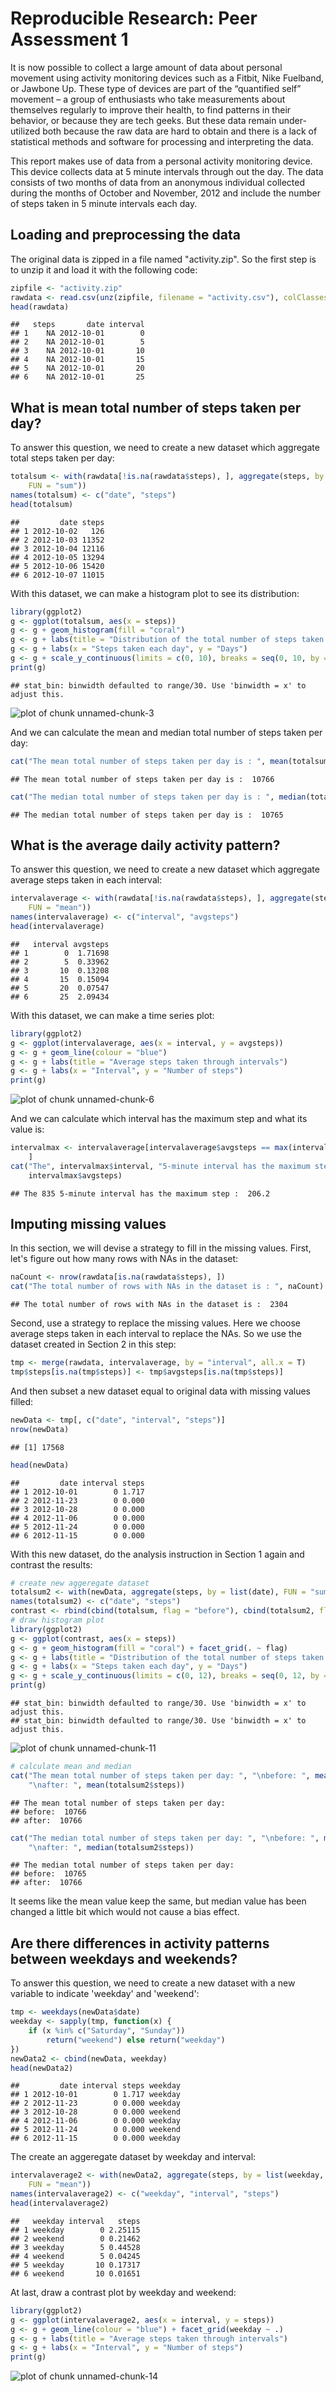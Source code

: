 # Reproducible Research: Peer Assessment 1

It is now possible to collect a large amount of data about personal movement 
using activity monitoring devices such as a Fitbit, Nike Fuelband, or Jawbone 
Up. These type of devices are part of the “quantified self” movement – a group 
of enthusiasts who take measurements about themselves regularly to improve their 
health, to find patterns in their behavior, or because they are tech geeks. But 
these data remain under-utilized both because the raw data are hard to obtain 
and there is a lack of statistical methods and software for processing and 
interpreting the data.

This report makes use of data from a personal activity monitoring device. This 
device collects data at 5 minute intervals through out the day. The data 
consists of two months of data from an anonymous individual collected during the 
months of October and November, 2012 and include the number of steps taken in 5 
minute intervals each day.



## Loading and preprocessing the data
The original data is zipped in a file named "activity.zip". So the first step
is to unzip it and load it with the following code:

```r
zipfile <- "activity.zip"
rawdata <- read.csv(unz(zipfile, filename = "activity.csv"), colClasses = c(date = "Date"))
head(rawdata)
```

```
##   steps       date interval
## 1    NA 2012-10-01        0
## 2    NA 2012-10-01        5
## 3    NA 2012-10-01       10
## 4    NA 2012-10-01       15
## 5    NA 2012-10-01       20
## 6    NA 2012-10-01       25
```


## What is mean total number of steps taken per day?
To answer this question, we need to create a new dataset which aggregate total
steps taken per day:

```r
totalsum <- with(rawdata[!is.na(rawdata$steps), ], aggregate(steps, by = list(date), 
    FUN = "sum"))
names(totalsum) <- c("date", "steps")
head(totalsum)
```

```
##         date steps
## 1 2012-10-02   126
## 2 2012-10-03 11352
## 3 2012-10-04 12116
## 4 2012-10-05 13294
## 5 2012-10-06 15420
## 6 2012-10-07 11015
```

With this dataset, we can make a histogram plot to see its distribution:

```r
library(ggplot2)
g <- ggplot(totalsum, aes(x = steps))
g <- g + geom_histogram(fill = "coral")
g <- g + labs(title = "Distribution of the total number of steps taken each day")
g <- g + labs(x = "Steps taken each day", y = "Days")
g <- g + scale_y_continuous(limits = c(0, 10), breaks = seq(0, 10, by = 2))
print(g)
```

```
## stat_bin: binwidth defaulted to range/30. Use 'binwidth = x' to adjust this.
```

![plot of chunk unnamed-chunk-3](figure/unnamed-chunk-3.png) 

And we can calculate the mean and median total number of steps taken per day:

```r
cat("The mean total number of steps taken per day is : ", mean(totalsum$steps))
```

```
## The mean total number of steps taken per day is :  10766
```

```r
cat("The median total number of steps taken per day is : ", median(totalsum$steps))
```

```
## The median total number of steps taken per day is :  10765
```


## What is the average daily activity pattern?
To answer this question, we need to create a new dataset which aggregate average
steps taken in each interval:

```r
intervalaverage <- with(rawdata[!is.na(rawdata$steps), ], aggregate(steps, by = list(interval), 
    FUN = "mean"))
names(intervalaverage) <- c("interval", "avgsteps")
head(intervalaverage)
```

```
##   interval avgsteps
## 1        0  1.71698
## 2        5  0.33962
## 3       10  0.13208
## 4       15  0.15094
## 5       20  0.07547
## 6       25  2.09434
```

With this dataset, we can make a time series plot:

```r
library(ggplot2)
g <- ggplot(intervalaverage, aes(x = interval, y = avgsteps))
g <- g + geom_line(colour = "blue")
g <- g + labs(title = "Average steps taken through intervals")
g <- g + labs(x = "Interval", y = "Number of steps")
print(g)
```

![plot of chunk unnamed-chunk-6](figure/unnamed-chunk-6.png) 

And we can calculate which interval has the maximum step and what its value is:

```r
intervalmax <- intervalaverage[intervalaverage$avgsteps == max(intervalaverage$avgsteps), 
    ]
cat("The", intervalmax$interval, "5-minute interval has the maximum step : ", 
    intervalmax$avgsteps)
```

```
## The 835 5-minute interval has the maximum step :  206.2
```


## Imputing missing values
In this section, we will devise a strategy to fill in the missing values.
First, let's figure out how many rows with NAs in the dataset:

```r
naCount <- nrow(rawdata[is.na(rawdata$steps), ])
cat("The total number of rows with NAs in the dataset is : ", naCount)
```

```
## The total number of rows with NAs in the dataset is :  2304
```

Second, use a strategy to replace the missing values. Here we choose average 
steps taken in each interval to replace the NAs. So we use the dataset created
in Section 2 in this step:

```r
tmp <- merge(rawdata, intervalaverage, by = "interval", all.x = T)
tmp$steps[is.na(tmp$steps)] <- tmp$avgsteps[is.na(tmp$steps)]
```

And then subset a new dataset equal to original data with missing values filled:

```r
newData <- tmp[, c("date", "interval", "steps")]
nrow(newData)
```

```
## [1] 17568
```

```r
head(newData)
```

```
##         date interval steps
## 1 2012-10-01        0 1.717
## 2 2012-11-23        0 0.000
## 3 2012-10-28        0 0.000
## 4 2012-11-06        0 0.000
## 5 2012-11-24        0 0.000
## 6 2012-11-15        0 0.000
```

With this new dataset, do the analysis instruction in Section 1 again and 
contrast the results:

```r
# create new aggeregate dataset
totalsum2 <- with(newData, aggregate(steps, by = list(date), FUN = "sum"))
names(totalsum2) <- c("date", "steps")
contrast <- rbind(cbind(totalsum, flag = "before"), cbind(totalsum2, flag = "after"))
# draw histogram plot
library(ggplot2)
g <- ggplot(contrast, aes(x = steps))
g <- g + geom_histogram(fill = "coral") + facet_grid(. ~ flag)
g <- g + labs(title = "Distribution of the total number of steps taken each day")
g <- g + labs(x = "Steps taken each day", y = "Days")
g <- g + scale_y_continuous(limits = c(0, 12), breaks = seq(0, 12, by = 2))
print(g)
```

```
## stat_bin: binwidth defaulted to range/30. Use 'binwidth = x' to adjust this.
## stat_bin: binwidth defaulted to range/30. Use 'binwidth = x' to adjust this.
```

![plot of chunk unnamed-chunk-11](figure/unnamed-chunk-11.png) 

```r
# calculate mean and median
cat("The mean total number of steps taken per day: ", "\nbefore: ", mean(totalsum$steps), 
    "\nafter: ", mean(totalsum2$steps))
```

```
## The mean total number of steps taken per day:  
## before:  10766 
## after:  10766
```

```r
cat("The median total number of steps taken per day: ", "\nbefore: ", median(totalsum$steps), 
    "\nafter: ", median(totalsum2$steps))
```

```
## The median total number of steps taken per day:  
## before:  10765 
## after:  10766
```

It seems like the mean value keep the same, but median value has been changed a
little bit which would not cause a bias effect.

## Are there differences in activity patterns between weekdays and weekends?
To answer this question, we need to create a new dataset with a new variable to
indicate 'weekday' and 'weekend':

```r
tmp <- weekdays(newData$date)
weekday <- sapply(tmp, function(x) {
    if (x %in% c("Saturday", "Sunday")) 
        return("weekend") else return("weekday")
})
newData2 <- cbind(newData, weekday)
head(newData2)
```

```
##         date interval steps weekday
## 1 2012-10-01        0 1.717 weekday
## 2 2012-11-23        0 0.000 weekday
## 3 2012-10-28        0 0.000 weekend
## 4 2012-11-06        0 0.000 weekday
## 5 2012-11-24        0 0.000 weekend
## 6 2012-11-15        0 0.000 weekday
```

The create an aggeregate dataset by weekday and interval:

```r
intervalaverage2 <- with(newData2, aggregate(steps, by = list(weekday, interval), 
    FUN = "mean"))
names(intervalaverage2) <- c("weekday", "interval", "steps")
head(intervalaverage2)
```

```
##   weekday interval   steps
## 1 weekday        0 2.25115
## 2 weekend        0 0.21462
## 3 weekday        5 0.44528
## 4 weekend        5 0.04245
## 5 weekday       10 0.17317
## 6 weekend       10 0.01651
```

At last, draw a contrast plot by weekday and weekend:

```r
library(ggplot2)
g <- ggplot(intervalaverage2, aes(x = interval, y = steps))
g <- g + geom_line(colour = "blue") + facet_grid(weekday ~ .)
g <- g + labs(title = "Average steps taken through intervals")
g <- g + labs(x = "Interval", y = "Number of steps")
print(g)
```

![plot of chunk unnamed-chunk-14](figure/unnamed-chunk-14.png) 

